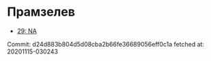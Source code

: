 # Прамзелев
- [29: NA](29.md)

Commit: d24d883b804d5d08cba2b66fe36689056eff0c1a
 fetched at: 20201115-030243
